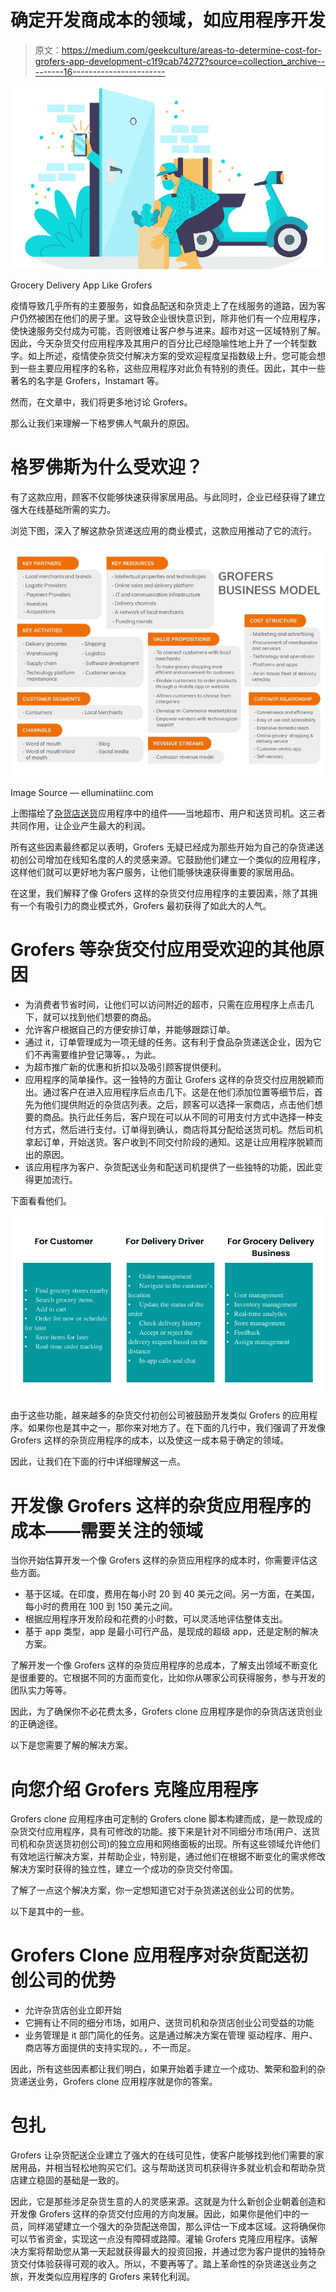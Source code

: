 # 确定开发商成本的领域，如应用程序开发

> 原文：<https://medium.com/geekculture/areas-to-determine-cost-for-grofers-app-development-c1f9cab74272?source=collection_archive---------16----------------------->

![](img/532ec06cbc674f19cfac3e9a764cbda6.png)

Grocery Delivery App Like Grofers

疫情导致几乎所有的主要服务，如食品配送和杂货走上了在线服务的道路，因为客户仍然被困在他们的房子里。这导致企业很快意识到，除非他们有一个应用程序，使快速服务交付成为可能，否则很难让客户参与进来。超市对这一区域特别了解。因此，今天杂货交付应用程序及其用户的百分比已经隐喻性地上升了一个转型数字。如上所述，疫情使杂货交付解决方案的受欢迎程度呈指数级上升。您可能会想到一些主要应用程序的名称，这些应用程序对此负有特别的责任。因此，其中一些著名的名字是 Grofers，Instamart 等。

然而，在文章中，我们将更多地讨论 Grofers。

那么让我们来理解一下格罗佛人气飙升的原因。

# 格罗佛斯为什么受欢迎？

有了这款应用，顾客不仅能够快速获得家居用品。与此同时，企业已经获得了建立强大在线基础所需的实力。

浏览下图，深入了解这款杂货递送应用的商业模式，这款应用推动了它的流行。

![](img/353a4807aa44fb64ec5cf2ec05826290.png)

Image Source — elluminatiinc.com

上图描绘了[杂货店送货](https://www.peppyocean.com/wp-content/uploads/2022/06/logistics-app-development-1024x768.png)应用程序中的组件——当地超市、用户和送货司机。这三者共同作用，让企业产生最大的利润。

所有这些因素最终都足以表明，Grofers 无疑已经成为那些开始为自己的杂货递送初创公司增加在线知名度的人的灵感来源。它鼓励他们建立一个类似的应用程序，这样他们就可以更好地为客户服务，让他们能够快速获得重要的家居用品。

在这里，我们解释了像 Grofers 这样的杂货交付应用程序的主要因素，除了其拥有一个有吸引力的商业模式外，Grofers 最初获得了如此大的人气。

# Grofers 等杂货交付应用受欢迎的其他原因

*   为消费者节省时间，让他们可以访问附近的超市，只需在应用程序上点击几下，就可以找到他们想要的商品。
*   允许客户根据自己的方便安排订单，并能够跟踪订单。
*   通过 it，订单管理成为一项无缝的任务。这有利于食品杂货递送企业，因为它们不再需要维护登记簿等。，为此。
*   为超市推广新的优惠和折扣以及吸引顾客提供便利。
*   应用程序的简单操作。这一独特的方面让 Grofers 这样的杂货交付应用脱颖而出。通过客户在进入应用程序后点击几下。这是在他们添加位置等细节后，首先为他们提供附近的杂货店列表。之后，顾客可以选择一家商店，点击他们想要的商品。执行此任务后，客户现在可以从不同的可用支付方式中选择一种支付方式，然后进行支付。订单得到确认，商店将其分配给送货司机。然后司机拿起订单，开始送货。客户收到不同交付阶段的通知。这是让应用程序脱颖而出的原因。
*   该应用程序为客户、杂货配送业务和配送司机提供了一些独特的功能，因此变得更加流行。

下面看看他们。

![](img/8ba69ab6fc06eace1bf938849812caa8.png)

由于这些功能，越来越多的杂货交付初创公司被鼓励开发类似 Grofers 的应用程序。如果你也是其中之一，那你来对地方了。在下面的几行中，我们强调了开发像 Grofers 这样的杂货应用程序的成本，以及使这一成本易于确定的领域。

因此，让我们在下面的行中详细理解这一点。

# 开发像 Grofers 这样的杂货应用程序的成本——需要关注的领域

当你开始估算开发一个像 Grofers 这样的杂货应用程序的成本时，你需要评估这些方面。

*   基于区域。在印度，费用在每小时 20 到 40 美元之间。另一方面，在美国，每小时的费用在 100 到 150 美元之间。
*   根据应用程序开发阶段和花费的小时数，可以灵活地评估整体支出。
*   基于 app 类型，app 是最小可行产品，是现成的超级 app，还是定制的解决方案。

了解开发一个像 Grofers 这样的杂货应用程序的总成本，了解支出领域不断变化是很重要的。它根据不同的方面而变化，比如你从哪家公司获得服务，参与开发的团队实力等等。

因此，为了确保你不必花费太多，Grofers clone 应用程序是你的杂货店送货创业的正确途径。

以下是您需要了解的解决方案。

# 向您介绍 Grofers 克隆应用程序

Grofers clone 应用程序由可定制的 Grofers clone 脚本构建而成，是一款现成的杂货交付应用程序，具有可修改的功能。接下来是针对不同细分市场(用户、送货司机和杂货送货初创公司)的独立应用和网络面板的出现。所有这些领域允许他们有效地运行解决方案，并帮助企业，特别是，通过他们在根据不断变化的需求修改解决方案时获得的独立性，建立一个成功的杂货交付帝国。

了解了一点这个解决方案，你一定想知道它对于杂货递送创业公司的优势。

以下是其中的一些。

# Grofers Clone 应用程序对杂货配送初创公司的优势

*   允许杂货店创业立即开始
*   它拥有让不同的细分市场，如用户、送货司机和杂货店创业公司受益的功能
*   业务管理是 it 部门简化的任务。这是通过解决方案在管理
    驱动程序、用户、商店等方面提供的支持实现的。，不一而足。

因此，所有这些因素都让我们明白，如果开始着手建立一个成功、繁荣和盈利的杂货递送业务，Grofers clone 应用程序就是你的答案。

# 包扎

Grofers 让杂货配送企业建立了强大的在线可见性，使客户能够找到他们需要的家居用品，并相当轻松地购买它们。这与帮助送货司机获得许多就业机会和帮助杂货店建立稳固的基础是一致的。

因此，它是那些涉足杂货生意的人的灵感来源。这就是为什么新创企业朝着创造和开发像 Grofers 这样的杂货交付应用的方向发展。因此，如果你是他们中的一员，同样渴望建立一个强大的杂货配送帝国，那么评估一下成本区域。这将确保你可以节省资金，实现这一点没有障碍或路障。灌输 Grofers 克隆应用程序。该解决方案将帮助您从第一天起就获得最大的投资回报，并通过您为客户提供的独特杂货交付体验获得可观的收入。所以，不要再等了。踏上革命性的杂货递送业务之旅，开发类似应用程序的 Grofers 来转化利润。